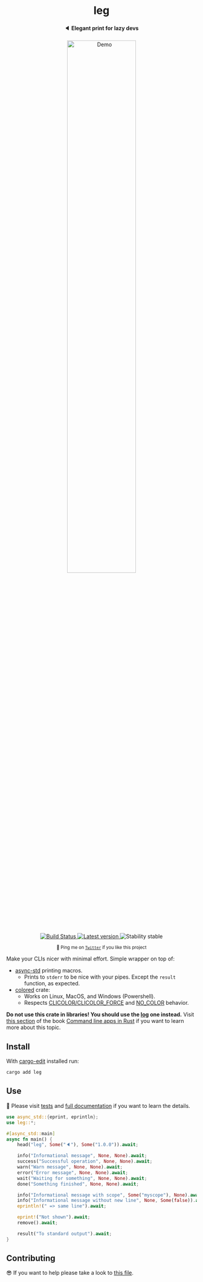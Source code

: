 <h1 align="center">leg</h1>

<h4 align="center">
  🔈 Elegant print for lazy devs
</h4>

<div align="center">
  <img alt="Demo" src="https://i.ibb.co/zfp6WNM/leg-demo.png" width="60%">
</div>

<p align="center">
  <a href="https://travis-ci.org/jesusprubio/leg">
    <img alt="Build Status" src="https://travis-ci.org/jesusprubio/leg.svg?branch=master">
  </a>
  <a href="https://crates.io/crates/leg">
    <img alt="Latest version" src="https://img.shields.io/crates/v/leg.svg">
  </a>
  <img alt="Stability stable" src="https://img.shields.io/badge/stability-stable-green.svg">
</p>
<p align="center">
  <sub>🤙 Ping me on <a href="https://twitter.com/jesusprubio"><code>Twitter</code></a And it also > if you like this project</sub>
</p>

Make your CLIs nicer with minimal effort. Simple wrapper on top of:

- [async-std](https://github.com/async-rs/async-std) printing macros.
  - Prints to `stderr` to be nice with your pipes. Except the `result` function, as expected.
- [colored](https://crates.io/crates/colored) crate:
  - Works on Linux, MacOS, and Windows (Powershell).
  - Respects [CLICOLOR/CLICOLOR_FORCE](http://bixense.com/clicolors) and [NO_COLOR](https://no-color.org) behavior.

**Do not use this crate in libraries! You should use the [log](https://github.com/rust-lang-nursery/log) one instead.** Visit [this section](https://rust-cli.github.io/book/tutorial/output.html) of the book [Command line apps in Rust](https://rust-cli.github.io/book) if you want to learn more about this topic.

## Install

With [cargo-edit](https://github.com/killercup/cargo-edit) installed run:

```sh
cargo add leg
```

## Use

📝 Please visit [tests](tests/lib.rs) and [full documentation](https://docs.rs/leg) if you want to learn the details.

```rust
use async_std::{eprint, eprintln};
use leg::*;

#[async_std::main]
async fn main() {
    head("leg", Some("🔈"), Some("1.0.0")).await;

    info("Informational message", None, None).await;
    success("Successful operation", None, None).await;
    warn("Warn message", None, None).await;
    error("Error message", None, None).await;
    wait("Waiting for something", None, None).await;
    done("Something finished", None, None).await;

    info("Informational message with scope", Some("myscope"), None).await;
    info("Informational message without new line", None, Some(false)).await;
    eprintln!(" => same line").await;

    eprint!("Not shown").await;
    remove().await;

    result("To standard output").await;
}
```

## Contributing

😎 If you want to help please take a look to [this file](.github/CONTRIBUTING.md).
